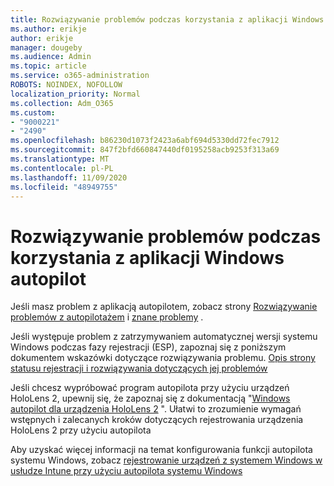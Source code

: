 ```yaml
---
title: Rozwiązywanie problemów podczas korzystania z aplikacji Windows autopilot
ms.author: erikje
author: erikje
manager: dougeby
ms.audience: Admin
ms.topic: article
ms.service: o365-administration
ROBOTS: NOINDEX, NOFOLLOW
localization_priority: Normal
ms.collection: Adm_O365
ms.custom:
- "9000221"
- "2490"
ms.openlocfilehash: b86230d1073f2423a6abf694d5330dd72fec7912
ms.sourcegitcommit: 847f2bfd660847440df0195258acb9253f313a69
ms.translationtype: MT
ms.contentlocale: pl-PL
ms.lasthandoff: 11/09/2020
ms.locfileid: "48949755"
---
```

# <a name="troubleshoot-issues-when-using-windows-autopilot"></a>Rozwiązywanie problemów podczas korzystania z aplikacji Windows autopilot

Jeśli masz problem z aplikacją autopilotem, zobacz strony [Rozwiązywanie problemów z autopilotażem](https://docs.microsoft.com/windows/deployment/windows-autopilot/troubleshooting) i [znane problemy](https://docs.microsoft.com/windows/deployment/windows-autopilot/known-issues) .

Jeśli występuje problem z zatrzymywaniem automatycznej wersji systemu Windows podczas fazy rejestracji (ESP), zapoznaj się z poniższym dokumentem wskazówki dotyczące rozwiązywania problemu. [Opis strony statusu rejestracji i rozwiązywania dotyczących jej problemów](https://docs.microsoft.com/troubleshoot/mem/intune/understand-troubleshoot-esp)

Jeśli chcesz wypróbować program autopilota przy użyciu urządzeń HoloLens 2, upewnij się, że zapoznaj się z dokumentacją "[Windows autopilot dla urządzenia HoloLens 2](https://docs.microsoft.com/hololens/hololens2-autopilot) ". Ułatwi to zrozumienie wymagań wstępnych i zalecanych kroków dotyczących rejestrowania urządzenia HoloLens 2 przy użyciu autopilota  

Aby uzyskać więcej informacji na temat konfigurowania funkcji autopilota systemu Windows, zobacz [rejestrowanie urządzeń z systemem Windows w usłudze Intune przy użyciu autopilota systemu Windows](https://docs.microsoft.com/intune/enrollment/enrollment-autopilot)